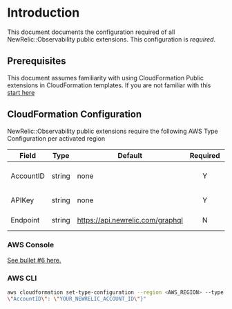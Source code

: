 # Introduction

This document documents the configuration required of all NewRelic::Observability public extensions. This configuration is _required_.

## Prerequisites
This document assumes familiarity with using CloudFormation Public extensions in CloudFormation templates. If you are not familiar with this [start here](https://docs.aws.amazon.com/AWSCloudFormation/latest/UserGuide/registry-public.html)

## CloudFormation Configuration
NewRelic::Observability public extensions require the following AWS Type Configuration per activated region

| Field           | Type   | Default                          | Required | Notes                                                                                                                       |
|-----------------|--------|----------------------------------|:--------:|-----------------------------------------------------------------------------------------------------------------------------|
| AccountID       | string | none                             |    Y     | [New Relic Account ID](https://docs.newrelic.com/docs/accounts/accounts-billing/account-structure/account-id/)              |
| APIKey          | string | none                             |    Y     | [New Relic User Key](https://docs.newrelic.com/docs/apis/intro-apis/new-relic-api-keys/#overview-keys)                      |
| Endpoint        | string | https://api.newrelic.com/graphql |    N     | [API endpoints](https://docs.newrelic.com/docs/apis/nerdgraph/get-started/introduction-new-relic-nerdgraph/#authentication) |

### AWS Console
[See bullet #6 here.](https://docs.aws.amazon.com/AWSCloudFormation/latest/UserGuide/registry-public.html#registry-public-activate-extension-console)

### AWS CLI
```bash
aws cloudformation set-type-configuration --region <AWS_REGION> --type RESOURCE --type-name NewRelic::Observability::Workloads --configuration-alias default --configuration "{  \"APIKey\": \"<YOUR_NEWRELIC_API_KEY\",  
\"AccountID\": \"YOUR_NEWRELIC_ACCOUNT_ID\"}"
```
